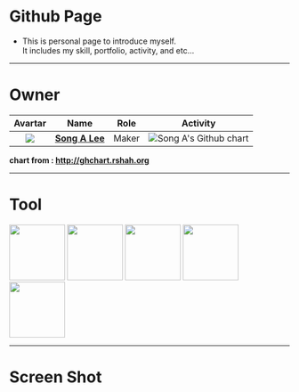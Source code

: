 # Github Page
- This is personal page to introduce myself.<br>
It includes my skill, portfolio, activity, and etc...
---
# Owner
| Avartar | Name | Role | Activity |
 |:--------:|:--------:|:--------:|:--------:|
 | <img src="https://avatars0.githubusercontent.com/u/29747023?v=4&s=100"> | <a href = "https://github.com/LeeSongA"> **Song A Lee** </a> | Maker | <img src="http://ghchart.rshah.org/LeeSongA" alt="Song A's Github chart" /> | 

**chart from : http://ghchart.rshah.org**

---
# Tool
<img src="https://github.com/LeeSongA/leesonga.github.com/blob/master/image/icon/skill/html+css+js.png?raw=true" height="100px"> <img src="https://github.com/LeeSongA/leesonga.github.com/blob/master/image/icon/skill/jquery.gif?raw=true" height="100px"> <img src="https://github.com/LeeSongA/leesonga.github.com/blob/master/image/icon/skill/bootstrap.png?raw=true" height="100px"> <img src="https://github.com/LeeSongA/leesonga.github.com/blob/master/image/icon/skill/illustrator.png?raw=true" height="100px"> <img src="https://github.com/LeeSongA/leesonga.github.com/blob/master/image/icon/skill/photoshop.png?raw=true" height="100px">

---
# Screen Shot
